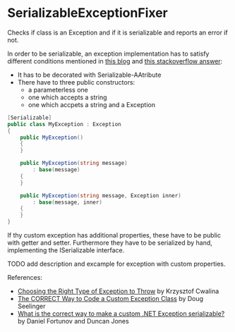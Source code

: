 # SerializableExceptionFixer
Checks if class is an Exception and if it is serializable and reports an error if not.

In order to be serializable, an exception implementation has to satisfy different conditions mentioned in [this blog](https://blogs.msdn.microsoft.com/agileer/2013/05/17/the-correct-way-to-code-a-custom-exception-class/) and [this stackoverflow answer](https://stackoverflow.com/a/100369):
* It has to be decorated with Serializable-AAtribute
* There have to three public constructors:
    * a parameterless one
    * one which accepts a string
    * one which accpets a string and a Exception

```csharp
[Serializable]
public class MyException : Exception
{
    public MyException()
    {
    }

    public MyException(string message)
        : base(message)
    {
    }

    public MyException(string message, Exception inner)
        : base(message, inner)
    {
    }
}
```

If thy custom exception has additional properties, these have to be public with getter and setter. Furthermore they have to be serialized by hand, implementing the ISerializable interface.

TODO add description and excample for exception with custom properties.


References:
* [Choosing the Right Type of Exception to Throw](https://blogs.msdn.microsoft.com/kcwalina/2006/07/05/choosing-the-right-type-of-exception-to-throw/) by Krzysztof Cwalina
* [The CORRECT Way to Code a Custom Exception Class](https://blogs.msdn.microsoft.com/agileer/2013/05/17/the-correct-way-to-code-a-custom-exception-class/) by Doug Seelinger
* [What is the correct way to make a custom .NET Exception serializable?
](https://stackoverflow.com/a/100369) by Daniel Fortunov and Duncan Jones